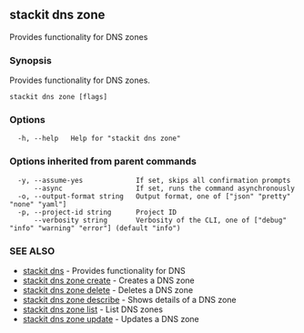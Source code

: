 ## stackit dns zone

Provides functionality for DNS zones

### Synopsis

Provides functionality for DNS zones.

```
stackit dns zone [flags]
```

### Options

```
  -h, --help   Help for "stackit dns zone"
```

### Options inherited from parent commands

```
  -y, --assume-yes             If set, skips all confirmation prompts
      --async                  If set, runs the command asynchronously
  -o, --output-format string   Output format, one of ["json" "pretty" "none" "yaml"]
  -p, --project-id string      Project ID
      --verbosity string       Verbosity of the CLI, one of ["debug" "info" "warning" "error"] (default "info")
```

### SEE ALSO

* [stackit dns](./stackit_dns.md)	 - Provides functionality for DNS
* [stackit dns zone create](./stackit_dns_zone_create.md)	 - Creates a DNS zone
* [stackit dns zone delete](./stackit_dns_zone_delete.md)	 - Deletes a DNS zone
* [stackit dns zone describe](./stackit_dns_zone_describe.md)	 - Shows details of a DNS zone
* [stackit dns zone list](./stackit_dns_zone_list.md)	 - List DNS zones
* [stackit dns zone update](./stackit_dns_zone_update.md)	 - Updates a DNS zone

